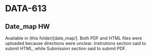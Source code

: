 # DATA-613

## Date_map HW
Available in (this folder)[date_map/]. Both PDF and HTML files were uploaded because directions were unclear. Instrutions section said to submit HTML, while Submission section said to submit PDF.

